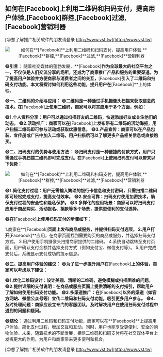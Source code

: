 ## **如何在**[Facebook]**上利用二维码和扫码支付，提高用户体验,**[Facebook]**群控,**[Facebook]**过滤,**[Facebook]**营销利器**

[😍想了解推广相关软件的朋友请登录 http://www.vst.tw](http://www.vst.tw)

 <center><img src="https://vst.tw/MP4/tuiguang/png/2.png" alt="如何在**[Facebook]**上利用二维码和扫码支付，提高用户体验,**[Facebook]**群控,**[Facebook]**过滤,**[Facebook]**营销利器"></center>

**😄引言：**
随着社交媒体的蓬勃发展，**[Facebook]**作为全球最大的社交平台之一，不仅仅是人们交流分享的场所，还成为了商家推广产品和服务的重要渠道。为了提高用户体验并方便商家与消费者之间的交互，**[Facebook]**引入了二维码和扫码支付功能。本文将探讨如何利用这些功能，提升用户在**[Facebook]**上的体验。

**😄一、二维码的介绍与应用：**
**😄二维码是一种通过手机摄像头扫描来获取信息的技术。在**[Facebook]**上使用二维码，商家可以将其应用于多个方面，例如：**

**😄1.个人资料分享：用户可以通过扫描好友的二维码，快速添加好友或关注他们的动态。**
**😄2.活动推广：商家可以在**[Facebook]**上发布带有二维码的活动海报，用户扫描二维码即可参与活动或获取优惠信息。**
**😄3.产品宣传：商家可以在产品包装、宣传册或广告中加入二维码，用户扫描后可以了解更多产品相关信息或直接购买。**

**😄二、扫码支付的优势与使用方法：**
**😄扫码支付是一种便捷的付款方式，用户只需通过手机扫描二维码即可完成支付。在**[Facebook]**上使用扫码支付可以带来以下优势：**

 <center><img src="https://vst.tw/MP4/tuiguang/png/2.png" alt="如何在**[Facebook]**上利用二维码和扫码支付，提高用户体验,**[Facebook]**群控,**[Facebook]**过滤,**[Facebook]**营销利器"></center>

**😄1.简化支付过程：用户无需输入繁琐的银行卡信息和支付密码，只需扫描二维码即可轻松完成支付，提高支付效率。**
**😄2.安全可靠：扫码支付使用加密技术，确保支付过程的安全性和隐私保护。**
**😄3.多样化的应用场景：商家可以将扫码支付应用于商品购买、活动报名、捐款等多个场景，提供更便利的支付选择。**

**😄在**[Facebook]**上使用扫码支付的步骤如下：**

1.商家在**[Facebook]**页面上发布商品或服务，并提供扫码支付选项。
2.用户打开**[Facebook]**应用，在商家页面找到需要购买的商品或服务，并选择扫码支付方式。
3.用户使用手机摄像头扫描商家提供的二维码。
4.系统自动跳转至支付页面，用户确认支付金额并选择支付方式（例如支付宝、微信支付等）。
5.用户完成支付后，系统显示支付成功的提示信息。

**😄三、提高用户体验的建议：**
**😄为了进一步提升用户在**[Facebook]**上的体验，商家可以考虑以下建议：**

**😄1.优化二维码设计：设计美观、清晰的二维码，避免模糊或扫描困难的问题。**
**😄2.提供详细的支付说明：在商品或服务页面上提供清晰的支付指引，帮助用户了解如何使用扫码支付功能。**
**😄3.多渠道推广：在**[Facebook]**以外的渠道（如官方网站、微信公众号等）宣传二维码和扫码支付功能，吸引更多用户参与。**
**😄4.及时处理问题：商家应设立专门的客服团队，及时解决用户在使用扫码支付过程中遇到的问题和疑问。**

**😄结论：**
通过利用二维码和扫码支付功能，商家可以在**[Facebook]**上提高用户体验，简化支付过程，增加交互和互动。同时，用户也能享受更便利、安全的购物体验。未来，随着技术的不断发展，相信二维码和扫码支付将在社交媒体平台上发挥更大的作用，为用户和商家带来更多便利和机会。

[😍想了解推广相关软件的朋友请登录 http://www.vst.tw](http://www.vst.tw)




